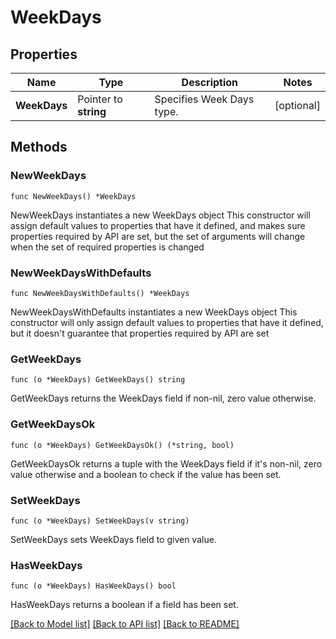 # WeekDays

## Properties

Name | Type | Description | Notes
------------ | ------------- | ------------- | -------------
**WeekDays** | Pointer to **string** | Specifies Week Days type. | [optional] 

## Methods

### NewWeekDays

`func NewWeekDays() *WeekDays`

NewWeekDays instantiates a new WeekDays object
This constructor will assign default values to properties that have it defined,
and makes sure properties required by API are set, but the set of arguments
will change when the set of required properties is changed

### NewWeekDaysWithDefaults

`func NewWeekDaysWithDefaults() *WeekDays`

NewWeekDaysWithDefaults instantiates a new WeekDays object
This constructor will only assign default values to properties that have it defined,
but it doesn't guarantee that properties required by API are set

### GetWeekDays

`func (o *WeekDays) GetWeekDays() string`

GetWeekDays returns the WeekDays field if non-nil, zero value otherwise.

### GetWeekDaysOk

`func (o *WeekDays) GetWeekDaysOk() (*string, bool)`

GetWeekDaysOk returns a tuple with the WeekDays field if it's non-nil, zero value otherwise
and a boolean to check if the value has been set.

### SetWeekDays

`func (o *WeekDays) SetWeekDays(v string)`

SetWeekDays sets WeekDays field to given value.

### HasWeekDays

`func (o *WeekDays) HasWeekDays() bool`

HasWeekDays returns a boolean if a field has been set.


[[Back to Model list]](../README.md#documentation-for-models) [[Back to API list]](../README.md#documentation-for-api-endpoints) [[Back to README]](../README.md)


